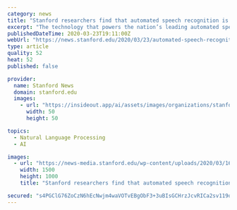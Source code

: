 ```yaml
---
category: news
title: "Stanford researchers find that automated speech recognition is more likely to misinterpret black speakers"
excerpt: "The technology that powers the nation’s leading automated speech recognition systems makes twice as many errors when interpreting words spoken by African Americans as when interpreting the same words spoken by whites, according to a new study by researchers at Stanford Engineering. While the study focused exclusively on disparities between ..."
publishedDateTime: 2020-03-23T19:11:00Z
webUrl: "https://news.stanford.edu/2020/03/23/automated-speech-recognition-less-accurate-blacks/"
type: article
quality: 52
heat: 52
published: false

provider:
  name: Stanford News
  domain: stanford.edu
  images:
    - url: "https://insideout.app/ai/assets/images/organizations/stanford.edu-50x50.jpg"
      width: 50
      height: 50

topics:
  - Natural Language Processing
  - AI

images:
  - url: "https://news-media.stanford.edu/wp-content/uploads/2020/03/16162848/GettyImages-1080493210.jpg"
    width: 1500
    height: 1000
    title: "Stanford researchers find that automated speech recognition is more likely to misinterpret black speakers"

secured: "s4PGClG76ZoCzN6hEcNwjm4waVOTvEBgObF3+3uBIsGCHrzJcvRICa2sv119ozC/IzqO6f56iuuSXx7az4sCRCr7e/DEEwBdW+6NDLXY9N6rZm8ccxIaefMAXsTxhAzinxQh4D/jJXOA6lsJyBC6OtGNxqIRE/NxQEqX1Quuzvu4BC70MHeHd1NSEP+RXMf1HN6H4RlCDQKEL6xL5wnuJtxPSX0o5DG1wx5MydjN5/CdmR6uytCq7Z7kzIrIQLEK53dC4lP6YfTdCt8NMoh2/CmqGzKnSj/wummVYAVO9/V+bTn5ozOWEPljxgiRnM25X1hQhn17RZBoZQUcwCjTaZ2b5Sxph6w8bBzblSgVgkT4M1Sgi7QBtKFVO6i2gvf/oIHyRDFmdi5zVRpqm3Rk1doCfXKiIYToo7B3Gl2RrmWjSY0BqCisk99PPykUaQp51p4/NSTllzZ1DEQE1ZNomPTv/FpQsNRUMm5P/vLdiZM=;k10We4tRv3jgsUDeAwBV6Q=="
---
```


